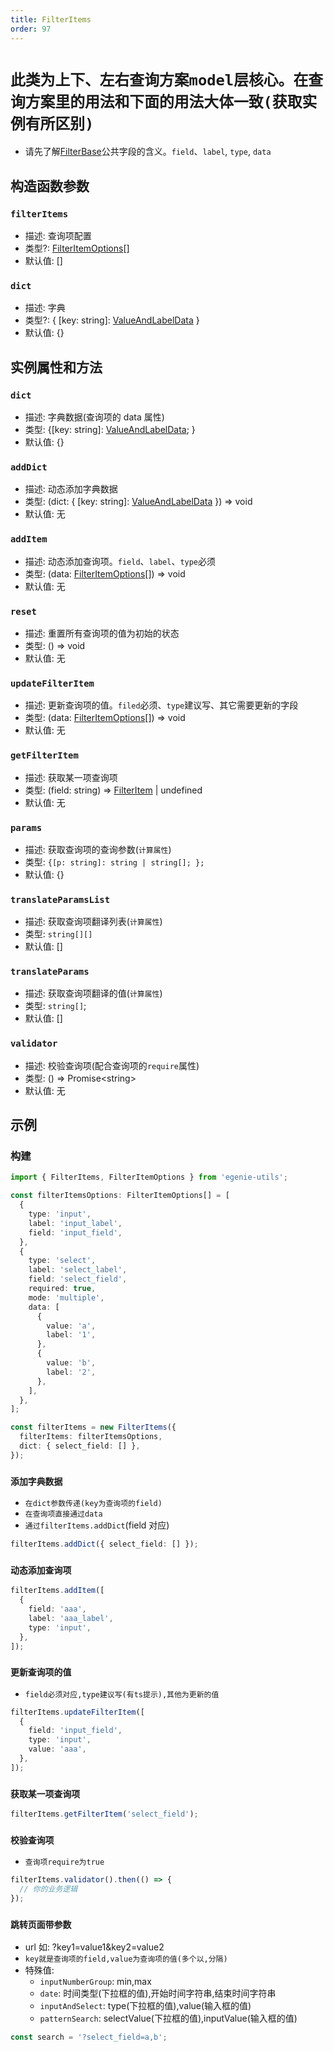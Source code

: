 ```yaml
---
title: FilterItems
order: 97
---
```


# `此类为上下、左右查询方案model层核心。在查询方案里的用法和下面的用法大体一致(获取实例有所区别)`

- 请先了解[FilterBase](filter-base#filterbase)公共字段的含义。`field`、`label`, `type`, `data`

## 构造函数参数

### `filterItems`

- 描述: 查询项配置
- 类型?: [FilterItemOptions](./filter-base#filteritemoptions)[]
- 默认值: []

### `dict`

- 描述: 字典
- 类型?: { [key: string]: [ValueAndLabelData](./filter-base#valueandlabeldata) }
- 默认值: {}

## 实例属性和方法

### `dict`

- 描述: 字典数据(查询项的 data 属性)
- 类型: {[key: string]: [ValueAndLabelData](./filter-base#valueandlabeldata); }
- 默认值: {}

### `addDict`

- 描述: 动态添加字典数据
- 类型: (dict: { [key: string]: [ValueAndLabelData](./filter-base#valueandlabeldata) }) => void
- 默认值: 无

### `addItem`

- 描述: 动态添加查询项。`field`、`label`、`type`必须
- 类型: (data: [FilterItemOptions](./filter-base#filteritemoptions)[]) => void
- 默认值: 无

### `reset`

- 描述: 重置所有查询项的值为初始的状态
- 类型: () => void
- 默认值: 无

### `updateFilterItem`

- 描述: 更新查询项的值。`filed`必须、`type`建议写、其它需要更新的字段
- 类型: (data: [FilterItemOptions](./filter-base#filteritemoptions)[]) => void
- 默认值: 无

### `getFilterItem`

- 描述: 获取某一项查询项
- 类型: (field: string) => [FilterItem](./filter-base#filteritem) | undefined
- 默认值: 无

### `params`

- 描述: 获取查询项的查询参数(`计算属性`)
- 类型: `{[p: string]: string | string[]; };`
- 默认值: {}

### `translateParamsList`

- 描述: 获取查询项翻译列表(`计算属性`)
- 类型: `string[][]`
- 默认值: []

### `translateParams`

- 描述: 获取查询项翻译的值(`计算属性`)
- 类型: `string[]`;
- 默认值: []

### `validator`

- 描述: 校验查询项(配合查询项的`require`属性)
- 类型: () => Promise\<string>
- 默认值: 无

## 示例

### 构建

```ts
import { FilterItems, FilterItemOptions } from 'egenie-utils';

const filterItemsOptions: FilterItemOptions[] = [
  {
    type: 'input',
    label: 'input_label',
    field: 'input_field',
  },
  {
    type: 'select',
    label: 'select_label',
    field: 'select_field',
    required: true,
    mode: 'multiple',
    data: [
      {
        value: 'a',
        label: '1',
      },
      {
        value: 'b',
        label: '2',
      },
    ],
  },
];

const filterItems = new FilterItems({
  filterItems: filterItemsOptions,
  dict: { select_field: [] },
});
```

### `添加字典数据`

- `在dict参数传递(key为查询项的field)`
- `在查询项直接通过data`
- `通过filterItems.addDict`(field 对应)

```ts
filterItems.addDict({ select_field: [] });
```

### `动态添加查询项`

```ts
filterItems.addItem([
  {
    field: 'aaa',
    label: 'aaa_label',
    type: 'input',
  },
]);
```

### `更新查询项的值`

- `field必须对应,type建议写(有ts提示),其他为更新的值`

```ts
filterItems.updateFilterItem([
  {
    field: 'input_field',
    type: 'input',
    value: 'aaa',
  },
]);
```

### `获取某一项查询项`

```ts
filterItems.getFilterItem('select_field');
```

### `校验查询项`

- `查询项require为true`

```ts
filterItems.validator().then(() => {
  // 你的业务逻辑
});
```

### `跳转页面带参数`

- url 如: ?key1=value1&key2=value2
- `key就是查询项的field,value为查询项的值(多个以,分隔)`
- 特殊值:
  - `inputNumberGroup`: min,max
  - `date`: 时间类型(下拉框的值),开始时间字符串,结束时间字符串
  - `inputAndSelect`: type(下拉框的值),value(输入框的值)
  - `patternSearch`: selectValue(下拉框的值),inputValue(输入框的值)

```ts
const search = '?select_field=a,b';
```
